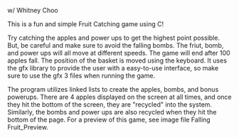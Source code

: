 w/ Whitney Choo

This is a fun and simple Fruit Catching game using C! 

Try catching the apples and power ups to get the highest point possible. But, be careful and make sure to avoid the falling bombs. The friut, bomb, and power ups will all move at different speeds. The game will end after 100 apples fall. The position of the basket is moved using the keyboard. It uses the gfx library to provide the user with a easy-to-use interface, so make sure to use the gfx 3 files when running the game. 

The program utilizes linked lists to create the apples, bombs, and bonus powerups. There are 4 apples displayed on the screen at all times, and once they hit the bottom of the screen, they are "recycled" into the system. Similarly, the bombs and power ups are also recycled when they hit the bottom of the page. For a preview of this game, see image file Falling Fruit_Preview.
